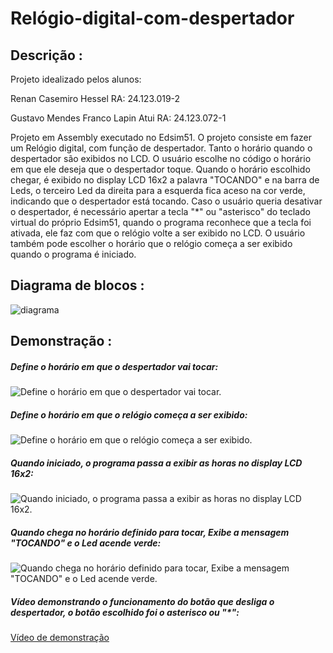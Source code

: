 # Relógio-digital-com-despertador

## Descrição :

Projeto idealizado pelos alunos:

Renan Casemiro Hessel RA: 24.123.019-2

Gustavo Mendes Franco Lapin Atui RA: 24.123.072-1


Projeto em Assembly executado no Edsim51. O projeto consiste em fazer um Relógio digital, com função de despertador. Tanto o horário quando o despertador são exibidos no LCD. O usuário escolhe no código o horário em que ele deseja que o despertador toque. Quando o horário escolhido chegar, é exibido no display LCD 16x2 a palavra "TOCANDO" e na barra de Leds, o terceiro Led da direita para a esquerda fica aceso na cor verde, indicando que o despertador está tocando. Caso o usuário queria desativar o despertador, é necessário apertar a tecla "*" ou "asterisco" do teclado virtual do próprio Edsim51, quando o programa reconhece que a tecla foi ativada, ele faz com que o relógio volte a ser exibido no LCD. O usuário também pode escolher o horário que o relógio começa a ser exibido quando o programa é iniciado.


## Diagrama de blocos :


![diagrama](https://github.com/user-attachments/assets/f630edf3-32d5-4ac5-a7d1-be1cf76ebfde)


## Demonstração :

##### Define o horário em que o despertador vai tocar:
![Define o horário em que o despertador vai tocar.](https://github.com/user-attachments/assets/192a7f03-b651-42a7-8c72-8eca3f964482)

##### Define o horário em que o relógio começa a ser exibido:
![Define o horário em que o relógio começa a ser exibido.](https://github.com/user-attachments/assets/7c4b378d-d07b-4968-b778-7fad0cc38197)

##### Quando iniciado, o programa passa a exibir as horas no display LCD 16x2:
![Quando iniciado, o programa passa a exibir as horas no display LCD 16x2.](https://github.com/user-attachments/assets/f0429f80-6750-44ae-8c25-5d959ab87b1e)

##### Quando chega no horário definido para tocar, Exibe a mensagem "TOCANDO" e o Led acende verde:
![Quando chega no horário definido para tocar, Exibe a mensagem "TOCANDO" e o Led acende verde.](https://github.com/user-attachments/assets/2620c10c-665c-4d47-a2c4-202cf91a1402)

##### Vídeo demonstrando o funcionamento do botão que desliga o despertador, o botão escolhido foi o asterisco ou "*":
[Vídeo de demonstração](https://github.com/user-attachments/assets/15c1b3b3-c06d-461b-b486-c2a70f13f9ba)




